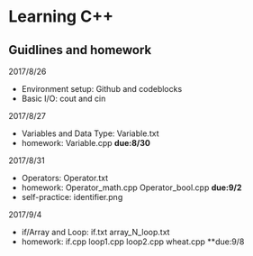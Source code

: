 # Learning C++
## Guidlines and homework

2017/8/26
* Environment setup: Github and codeblocks
* Basic I/O: cout and cin

2017/8/27
* Variables and Data Type: Variable.txt
* homework: Variable.cpp         **due:8/30**

2017/8/31
* Operators: Operator.txt
* homework: Operator_math.cpp Operator_bool.cpp    **due:9/2**
* self-practice: identifier.png

2017/9/4
* if/Array and Loop: if.txt array_N_loop.txt
* homework: if.cpp loop1.cpp loop2.cpp wheat.cpp       **due:9/8
